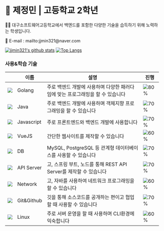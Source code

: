 # 🚀 제정민 | 고등학교 2학년
<p>👨‍🎓 대구소프트웨어고등학교에서 백엔드를 포함한 다양한 기술을 습득하기 위해 노력하는 학생입니다.</p>
<p>📧 E-mail : mailto:jjmin321@naver.com</p>

[![jjmin321's github stats](https://github-readme-stats.vercel.app/api?username=jjmin321&show_icons=true&hide_border=true&count_private=true)](https://github.com/jjmin321)
[![Top Langs](https://github-readme-stats.vercel.app/api/top-langs/?username=jjmin321&hide=r,jupyter%20notebook,python,c%23)](https://github.com/anuraghazra/github-readme-stats)

### 사용&학습 기술  

||이름|설명|진행|
|---|---|---|---|
|![](https://img.icons8.com/color/24/000000/golang.png)|Golang|주로 백엔드 개발에 사용하며 다양한 패러다임에 맞는 프로그래밍을 할 수 있습니다|![80%](https://progress-bar.dev/80)|
|![](https://img.icons8.com/color/24/000000/java-coffee-cup-logo.png)|Java|주로 백엔드 개발에 사용하며 객체지향 프로그래밍을 할 수 있습니다|![70%](https://progress-bar.dev/70)|
|![](https://img.icons8.com/color/24/000000/javascript.png)|Javascript|주로 프론트엔드와 백엔드 개발에 사용합니다|![70%](https://progress-bar.dev/70)|
|![](https://img.icons8.com/color/24/000000/vue-js.png)|VueJS|간단한 웹사이트를 제작할 수 있습니다|![60%](https://progress-bar.dev/60)|
|![](https://img.icons8.com/color/24/000000/add-database.png)|DB|MySQL, PostgreSQL 등 관계형 데이터베이스를 사용할 수 있습니다|![70%](https://progress-bar.dev/70)|
|![](https://img.icons8.com/color/24/000000/api.png)|API Server|고, 스프링 부트, 노드를 통해 REST API Server를 제작할 수 있습니다|![70%](https://progress-bar.dev/70)|
|![](https://img.icons8.com/color/24/000000/network.png)|Network|고, 자바를 사용하여 네트워크 프로그래밍을 할 수 있습니다|![60%](https://progress-bar.dev/60)|
|![](https://img.icons8.com/color/24/000000/git.png)|Git&Github|깃을 통해 소스코드를 공개하는 편이고 협업할 때 사용할 수 있습니다|![70%](https://progress-bar.dev/70)|
|![](https://img.icons8.com/color/24/000000/linux.png)|Linux|주로 서버 운영을 할 때 사용하며 CLI환경에 익숙합니다|![60%](https://progress-bar.dev/60)|
